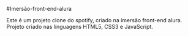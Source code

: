 #Imersão-front-end-alura

Este é um projeto clone do spotify, criado na imersão front-end alura. Projeto criado nas línguagens HTML5, CSS3 e JavaScript.
